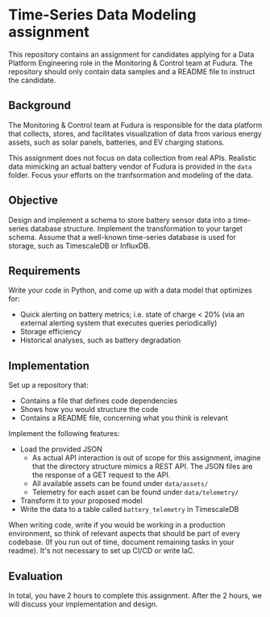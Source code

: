 # Time-Series Data Modeling assignment

This repository contains an assignment for candidates applying for a Data Platform Engineering role in the Monitoring &
Control team at Fudura. The repository should only contain data samples and a README file to instruct the candidate.

## Background

The Monitoring & Control team at Fudura is responsible for the data platform that collects, stores, and facilitates
visualization of data from various energy assets, such as solar panels, batteries, and EV charging stations.

This assignment does not focus on data collection from real APIs. Realistic data mimicking an actual battery vendor of Fudura is provided in the `data` folder.
Focus your efforts on the tranfsormation and modeling of the data. 

## Objective

Design and implement a schema to store battery sensor data into a time-series database structure. 
Implement the transformation to your target schema.
Assume that a well-known time-series database is used for storage, such as TimescaleDB or InfluxDB.

## Requirements

Write your code in Python, and come up with a data model that optimizes for:

* Quick alerting on battery metrics; i.e. state of charge < 20% (via an external alerting system that executes queries
  periodically)
* Storage efficiency
* Historical analyses, such as battery degradation

## Implementation

Set up a repository that:

* Contains a file that defines code dependencies
* Shows how you would structure the code
* Contains a README file, concerning what you think is relevant

Implement the following features:

* Load the provided JSON
    * As actual API interaction is out of scope for this assignment, imagine that the directory structure mimics a
      REST API. The JSON files are the response of a GET request to the API.
    * All available assets can be found under `data/assets/`
    * Telemetry for each asset can be found under `data/telemetry/`
* Transform it to your proposed model
* Write the data to a table called `battery_telemetry` in TimescaleDB

When writing code, write if you would be working in a production environment, so think of relevant aspects that should be part of every codebase. (If you run out of time, document remaining tasks in your readme).
It's not necessary to set up CI/CD or write IaC.

## Evaluation

In total, you have 2 hours to complete this assignment. After the 2 hours, we will discuss your implementation and
design.
